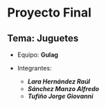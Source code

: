 # Proyecto Final
## Tema: **Juguetes**

- Equipo: **Gulag**

- Integrantes:
  - ***Lara Hernández Raúl***
  - ***Sánchez Manzo Alfredo***
  - ***Tufiño Jorge Giovanni***
